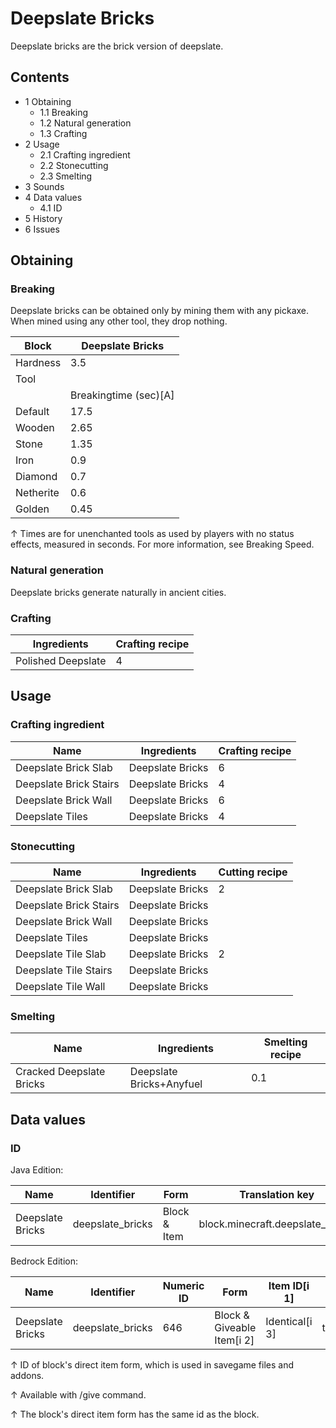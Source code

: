 # Deepslate Bricks
Deepslate bricks are the brick version of deepslate.

## Contents
- 1 Obtaining
	- 1.1 Breaking
	- 1.2 Natural generation
	- 1.3 Crafting
- 2 Usage
	- 2.1 Crafting ingredient
	- 2.2 Stonecutting
	- 2.3 Smelting
- 3 Sounds
- 4 Data values
	- 4.1 ID
- 5 History
- 6 Issues

## Obtaining
### Breaking
Deepslate bricks can be obtained only by mining them with any pickaxe. When mined using any other tool, they drop nothing.

| Block     | Deepslate Bricks      |
|-----------|-----------------------|
| Hardness  | 3.5                   |
| Tool      |                       |
|           | Breakingtime (sec)[A] |
| Default   | 17.5                  |
| Wooden    | 2.65                  |
| Stone     | 1.35                  |
| Iron      | 0.9                   |
| Diamond   | 0.7                   |
| Netherite | 0.6                   |
| Golden    | 0.45                  |


↑ Times are for unenchanted tools as used by players with no status effects, measured in seconds. For more information, see Breaking Speed.


### Natural generation
Deepslate bricks generate naturally in ancient cities.

### Crafting
| Ingredients        | Crafting recipe |
|--------------------|-----------------|
| Polished Deepslate | 4               |

## Usage
### Crafting ingredient
| Name                   | Ingredients      | Crafting recipe |
|------------------------|------------------|-----------------|
| Deepslate Brick Slab   | Deepslate Bricks | 6               |
| Deepslate Brick Stairs | Deepslate Bricks | 4               |
| Deepslate Brick Wall   | Deepslate Bricks | 6               |
| Deepslate Tiles        | Deepslate Bricks | 4               |

### Stonecutting
| Name                   | Ingredients      | Cutting recipe |
|------------------------|------------------|----------------|
| Deepslate Brick Slab   | Deepslate Bricks | 2              |
| Deepslate Brick Stairs | Deepslate Bricks |                |
| Deepslate Brick Wall   | Deepslate Bricks |                |
| Deepslate Tiles        | Deepslate Bricks |                |
| Deepslate Tile Slab    | Deepslate Bricks | 2              |
| Deepslate Tile Stairs  | Deepslate Bricks |                |
| Deepslate Tile Wall    | Deepslate Bricks |                |

### Smelting
| Name                     | Ingredients              | Smelting recipe |
|--------------------------|--------------------------|-----------------|
| Cracked Deepslate Bricks | Deepslate Bricks+Anyfuel | 0.1             |

## Data values
### ID
Java Edition:

| Name             | Identifier       | Form         | Translation key                  |
|------------------|------------------|--------------|----------------------------------|
| Deepslate Bricks | deepslate_bricks | Block & Item | block.minecraft.deepslate_bricks |

Bedrock Edition:

| Name             | Identifier       | Numeric ID | Form                       | Item ID[i 1]   | Translation key            |
|------------------|------------------|------------|----------------------------|----------------|----------------------------|
| Deepslate Bricks | deepslate_bricks | 646        | Block & Giveable Item[i 2] | Identical[i 3] | tile.deepslate_bricks.name |


↑ ID of block's direct item form, which is used in savegame files and addons.

↑ Available with /give command.

↑ The block's direct item form has the same id as the block.


